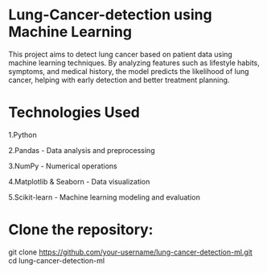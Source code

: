 # Lung-Cancer-detection using Machine Learning
This project aims to detect lung cancer based on patient data using machine learning techniques. By analyzing features such as lifestyle habits, symptoms, and medical history, the model predicts the likelihood of lung cancer, helping with early detection and better treatment planning.

# Technologies Used
1.Python

2.Pandas - Data analysis and preprocessing

3.NumPy - Numerical operations

4.Matplotlib & Seaborn - Data visualization

5.Scikit-learn - Machine learning modeling and evaluation


# Clone the repository:
git clone https://github.com/your-username/lung-cancer-detection-ml.git
cd lung-cancer-detection-ml

